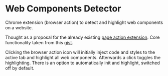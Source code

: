 # Web Components Detector
Chrome extension (browser action) to detect and highlight web components on a website.

Thought as a proposal for the already existing [page action extension](https://github.com/webcomponents/chrome-webcomponents-extension).
Core functionality taken from this [gist](https://gist.github.com/ebidel/4bdbe9db55d8a775d0a4).

Clicking the browser action icon will initially inject code and styles to the active tab and highlight all web components. Afterwards
a click toggles the highlighting. There is an option to automatically init and highlight, switched off by default.
